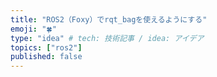 ```yaml
---
title: "ROS2（Foxy）でrqt_bagを使えるようにする"
emoji: "🍀"
type: "idea" # tech: 技術記事 / idea: アイデア
topics: ["ros2"]
published: false
---
```


